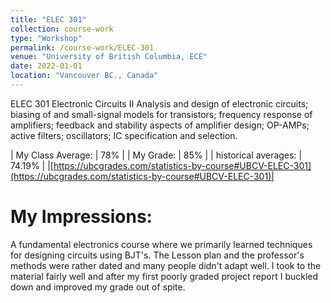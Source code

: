 ```yaml
---
title: "ELEC 301"
collection: course-work
type: "Workshop"
permalink: /course-work/ELEC-301
venue: "University of British Columbia, ECE"
date: 2022-01-01
location: "Vancouver BC., Canada"
---
```


ELEC 301
Electronic Circuits II
Analysis and design of electronic circuits; biasing of and small-signal models for transistors; frequency response of amplifiers; feedback and stability aspects of amplifier design; OP-AMPs; active filters; oscillators; IC specification and selection.


| My Class Average: | 78% |
| My Grade: | 85% |
| historical averages: | 74.19% | 
|[https://ubcgrades.com/statistics-by-course#UBCV-ELEC-301](https://ubcgrades.com/statistics-by-course#UBCV-ELEC-301)|

# My Impressions:

A fundamental electronics course where we primarily learned techniques for designing circuits using BJT's. The Lesson plan and the professor's methods were rather dated and many people didn't adapt well. I took to the material fairly well and after my first poorly graded project report I buckled down and improved my grade out of spite.

